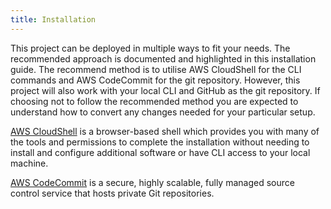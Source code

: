 ```yaml
---
title: Installation
---
```


<!--
Copyright Amazon.com, Inc. or its affiliates. All Rights Reserved.
SPDX-License-Identifier: MIT-0
-->

This project can be deployed in multiple ways to fit your needs. The recommended approach is documented and highlighted in this installation guide. The recommend method is to utilise AWS CloudShell for the CLI commands and AWS CodeCommit for the git repository. However, this project will also work with your local CLI and GitHub as the git repository. If choosing not to follow the recommended method you are expected to understand how to convert any changes needed for your particular setup. 

[AWS CloudShell](https://aws.amazon.com/cloudshell/) is a browser-based shell which provides you with many of the tools and permissions to complete the installation without needing to install and configure additional software or have CLI access to your local machine. 

[AWS CodeCommit](https://aws.amazon.com/codecommit/) is a secure, highly scalable, fully managed source control service that hosts private Git repositories.
